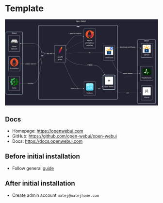 # Template

![diagram](../../docs/diagrams/out/apps/openwebui.png)

## Docs

- Homepage: <https://openwebui.com>
- GitHub: <https://github.com/open-webui/open-webui>
- Docs: <https://docs.openwebui.com>

## Before initial installation

- Follow general [guide](../../docs/Checklist%20for%20new%20docker-apps.md)

## After initial installation

- Create admin account `matej@matejhome.com`
